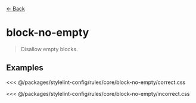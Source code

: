 [&#x2190; Back](./)
# block-no-empty <badge text="warn" type="warn" vertical="middle"/>

> Disallow empty blocks.


## Examples

<code-highlight>
 
<div slot="correct">

<<< @/packages/stylelint-config/rules/core/block-no-empty/correct.css

</div>

 
<div slot="incorrect">

<<< @/packages/stylelint-config/rules/core/block-no-empty/incorrect.css

</div>

 
</code-highlight>

